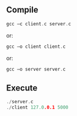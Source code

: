 
## Compile

```c
gcc –c client.c server.c
```
or:
```c
gcc –o client client.c
```
or:
```c
gcc –o server server.c
```

## Execute

```c
./server.c 
./client 127.0.0.1 5000
```
